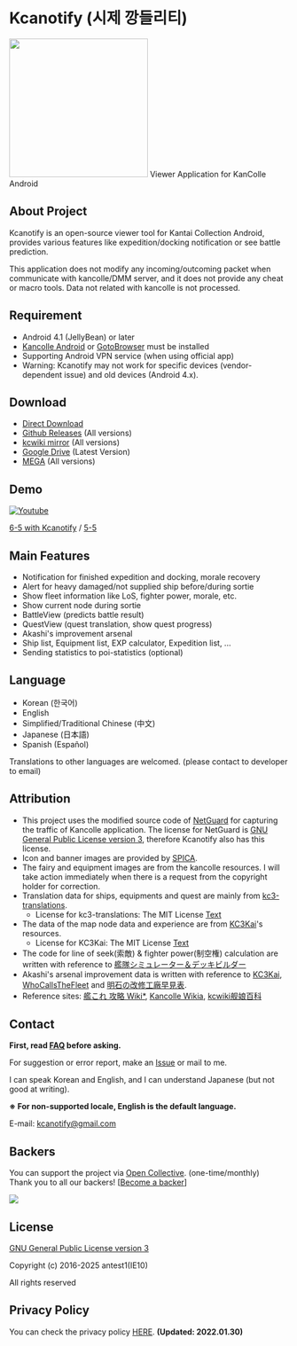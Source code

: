 # Kcanotify (시제 깡들리티)
<img src="https://upload.cc/i1/2018/10/27/cieDyM.png" width=250/>
Viewer Application for KanColle Android

About Project
-------
Kcanotify is an open-source viewer tool for Kantai Collection Android, provides various features like expedition/docking notification or see battle prediction.

This application does not modify any incoming/outcoming packet when communicate with kancolle/DMM server, and it does not provide any cheat or macro tools. Data not related with kancolle is not processed.

Requirement
-------
- Android 4.1 (JellyBean) or later
- [Kancolle Android](https://en.kancollewiki.net/Kancolle_Android_Version) or [GotoBrowser](http://luckyjervis.com/GotoBrowser/) must be installed
- Supporting Android VPN service (when using official app)
- Warning: Kcanotify may not work for specific devices (vendor-dependent issue) and old devices (Android 4.x).

Download
-------
- [Direct Download](https://luckyjervis.com/kcanotify/apk/) 
- [Github Releases](https://github.com/antest1/kcanotify/releases) (All versions)
- [kcwiki mirror](https://mirrors.kcwiki.moe/kcanotify/) (All versions)
- [Google Drive](https://bit.ly/kcanotify_gdrive) (Latest Version)
- [MEGA](https://mega.nz/#F!0FtUTBoB!cSUJtRA76C4KBcrnc2-xdw) (All versions)

Demo
-------
[![Youtube](https://img.youtube.com/vi/ZEAor_9jsaM/0.jpg)](https://www.youtube.com/watch?v=ZEAor_9jsaM)

[6-5 with Kcanotify](https://www.youtube.com/watch?v=ZEAor_9jsaM) / [5-5](https://www.youtube.com/watch?v=QHg9exh9zQ8)

Main Features
-------
- Notification for finished expedition and docking, morale recovery
- Alert for heavy damaged/not supplied ship before/during sortie
- Show fleet information like LoS, fighter power, morale, etc.
- Show current node during sortie
- BattleView (predicts battle result)
- QuestView (quest translation, show quest progress)
- Akashi's improvement arsenal
- Ship list, Equipment list, EXP calculator, Expedition list, ...
- Sending statistics to poi-statistics (optional)

Language
-------
- Korean (한국어)
- English
- Simplified/Traditional Chinese (中文)
- Japanese (日本語)
- Spanish (Español)

Translations to other languages are welcomed. (please contact to developer to email)  

Attribution
-------
- This project uses the modified source code of [NetGuard](https://github.com/M66B/NetGuard/) for capturing the traffic of Kancolle application. The license for NetGuard is [GNU General Public License version 3](http://www.gnu.org/licenses/gpl.txt), therefore Kcanotify also has this license.
- Icon and banner images are provided by [SPICA](https://www.pixiv.net/member.php?id=9209813).
- The fairy and equipment images are from the kancolle resources. I will take action immediately when there is a request from the copyright holder for correction.
- Translation data for ships, equipments and quest are mainly from [kc3-translations](https://github.com/KC3Kai/kc3-translations).
  - License for kc3-translations: The MIT License [Text](https://github.com/KC3Kai/kc3-translations/blob/master/LICENSE)
- The data of the map node data and experience are from [KC3Kai](https://github.com/KC3Kai/KC3Kai)'s resources. 
  - License for KC3Kai: The MIT License [Text](https://github.com/KC3Kai/KC3Kai/blob/master/LICENSE)
- The code for line of seek(索敵) & fighter power(制空権) calculation are written with reference to [艦隊シミュレーター＆デッキビルダー](http://kancolle-calc.net/deckbuilder.html)
- Akashi's arsenal improvement data is written with reference to [KC3Kai](https://github.com/KC3Kai/KC3Kai), [WhoCallsTheFleet](https://github.com/TeamFleet/WhoCallsTheFleet-DB) and [明石の改修工廠早見表](http://akashi-list.me).
- Reference sites: [艦これ 攻略 Wiki*](http://wikiwiki.jp/kancolle/), [Kancolle Wikia](http://kancolle.wikia.com), [kcwiki舰娘百科](https://zh.kcwiki.org)

Contact
-------
**First, read [FAQ](FAQ) before asking.**

For suggestion or error report, make an [Issue](https://github.com/antest1/kcanotify/issues) or mail to me.  

I can speak Korean and English, and I can understand Japanese (but not good at writing).  

**※ For non-supported locale, English is the default language.**

E-mail: kcanotify@gmail.com


Backers
-------
You can support the project via [Open Collective](https://opencollective.com/). (one-time/monthly)  
Thank you to all our backers! [[Become a backer](https://opencollective.com/kcanotify)]

<a href="https://opencollective.com/kcanotify" target="_blank"><img src="https://opencollective.com/kcanotify/backers.svg?width=890"></a>

License
-------
[GNU General Public License version 3](http://www.gnu.org/licenses/gpl.txt)

Copyright (c) 2016-2025 antest1(IE10)

All rights reserved


Privacy Policy
-------
You can check the privacy policy [HERE](private_policy.md). **(Updated: 2022.01.30)**
